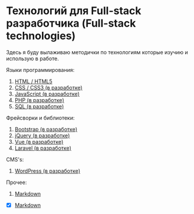 # Технологий для Full-stack разработчика (Full-stack technologies)

Здесь я буду вылаживаю методички по технологиям которые изучию и использую в работе.

Языки программирования:
  1. [HTML / HTML5](HTML)
  2. [CSS / CSS3 (в разработке)]()
  3. [JavaScript (в разработке)]()
  4. [PHP (в разработке)]()
  5. [SQL (в разработке)]()

Фрейсворки и библиотеки:
  1. [Bootstrap (в разработке)]()
  2. [jQuery (в разработке)]()
  3. [Vue (в разработке)]()
  4. [Laravel (в разработке)]()
  
CMS's:
  1. [WordPress (в разработке)]()

Прочее:
 1. [Markdown]()
 - [x] [Markdown]()
